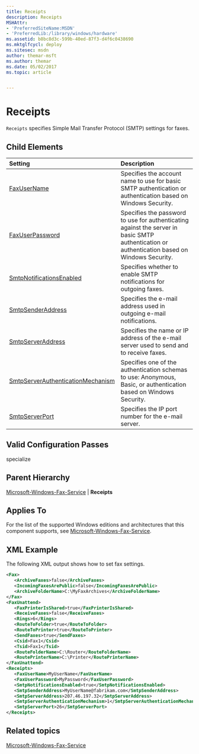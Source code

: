 ```yaml
---
title: Receipts
description: Receipts
MSHAttr:
- 'PreferredSiteName:MSDN'
- 'PreferredLib:/library/windows/hardware'
ms.assetid: b8bc8d3c-599b-40ed-87f3-d4f6c0438690
ms.mktglfcycl: deploy
ms.sitesec: msdn
author: themar-msft
ms.author: themar
ms.date: 05/02/2017
ms.topic: article


---
```

# Receipts

`Receipts` specifies Simple Mail Transfer Protocol (SMTP) settings for faxes.

## Child Elements

| Setting                 | Description                                                                           |
|:------------------------|:--------------------------------------------------------------------------------------|
| [FaxUserName](microsoft-windows-fax-service-receipts-faxusername.md) | Specifies the account name to use for basic SMTP authentication or authentication based on Windows Security. |
| [FaxUserPassword](microsoft-windows-fax-service-receipts-faxuserpassword.md) | Specifies the password to use for authenticating against the server in basic SMTP authentication or authentication based on Windows Security. |
| [SmtpNotificationsEnabled](microsoft-windows-fax-service-receipts-smtpnotificationsenabled.md) | Specifies whether to enable SMTP notifications for outgoing faxes. |
| [SmtpSenderAddress](microsoft-windows-fax-service-receipts-smtpsenderaddress.md) | Specifies the e-mail address used in outgoing e-mail notifications. |
| [SmtpServerAddress](microsoft-windows-fax-service-receipts-smtpserveraddress.md) | Specifies the name or IP address of the e-mail server used to send and to receive faxes. |
| [SmtpServerAuthenticationMechanism](microsoft-windows-fax-service-receipts-smtpserverauthenticationmechanism.md) | Specifies one of the authentication schemas to use: Anonymous, Basic, or authentication based on Windows Security. |
| [SmtpServerPort](microsoft-windows-fax-service-receipts-smtpserverport.md) | Specifies the IP port number for the e-mail server. |

## Valid Configuration Passes

specialize

## Parent Hierarchy

[Microsoft-Windows-Fax-Service](microsoft-windows-fax-service.md) | **Receipts**

## Applies To

For the list of the supported Windows editions and architectures that this component supports, see [Microsoft-Windows-Fax-Service](microsoft-windows-fax-service.md).

## XML Example

The following XML output shows how to set fax settings.

```XML
<Fax>
   <ArchiveFaxes>false</ArchiveFaxes>
   <IncomingFaxesArePublic>false</IncomingFaxesArePublic>
   <ArchiveFolderName>C:\MyFaxArchives</ArchiveFolderName>
</Fax>
<FaxUnattend>
   <FaxPrinterIsShared>true</FaxPrinterIsShared>
   <ReceiveFaxes>false</ReceiveFaxes>
   <Rings>6</Rings>
   <RouteToFolder>true</RouteToFolder>
   <RouteToPrinter>true</RouteToPrinter>
   <SendFaxes>true</SendFaxes>
   <Csid>Fax1</Csid>
   <Tsid>Fax1</Tsid>
   <RouteFolderName>C:\Router</RouteFolderName>
   <RoutePrinterName>C:\Printer</RoutePrinterName>
</FaxUnattend>
<Receipts>
   <FaxUserName>MyUserName</FaxUserName>
   <FaxUserPassword>MyPassword</FaxUserPassword>
   <SmtpNotificationsEnabled>true</SmtpNotificationsEnabled>
   <SmtpSenderAddress>MyUserName@fabrikam.com</SmtpSenderAddress>
   <SmtpServerAddress>207.46.197.32</SmtpServerAddress>
   <SmtpServerAuthenticationMechanism>1</SmtpServerAuthenticationMechanism>
   <SmtpServerPort>26</SmtpServerPort>
</Receipts>
```

## Related topics

[Microsoft-Windows-Fax-Service](microsoft-windows-fax-service.md)

